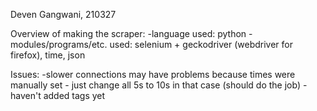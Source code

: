 Deven Gangwani, 210327

Overview of making the scraper:
-language used: python
-modules/programs/etc. used: selenium + geckodriver (webdriver for firefox), time, json

Issues:
-slower connections may have problems because times were manually set - just change all 5s to 10s in that case (should do the job)
-haven't added tags yet